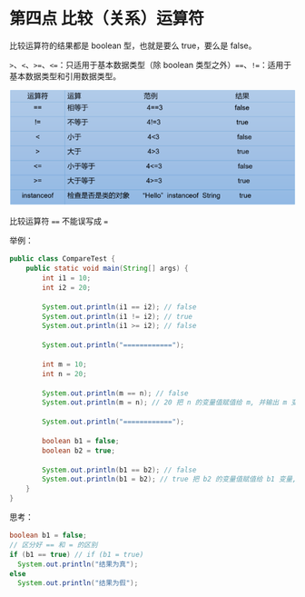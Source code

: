 # 第四点 比较（关系）运算符

比较运算符的结果都是 boolean 型，也就是要么 true，要么是 false。

<div class="br"></div>

`>`、`<`、`>=`、`<=`：只适用于基本数据类型（除 boolean 类型之外）`==`、`!=`：适用于基本数据类型和引用数据类型。

<div class="br"></div>

![](https://raw.githubusercontent.com/wehome-h/typora-images-repository/main/images/20240416090609.png)

比较运算符 `==` 不能误写成 `=`

<div class="br"></div>

举例：

```java
public class CompareTest {
    public static void main(String[] args) {
        int i1 = 10;
        int i2 = 20;

        System.out.println(i1 == i2); // false
        System.out.println(i1 != i2); // true
        System.out.println(i1 >= i2); // false

        System.out.println("============");

        int m = 10;
        int n = 20;

        System.out.println(m == n); // false
        System.out.println(m = n); // 20 把 n 的变量值赋值给 m, 并输出 m 变量的值

        System.out.println("============");

        boolean b1 = false;
        boolean b2 = true;

        System.out.println(b1 == b2); // false
        System.out.println(b1 = b2); // true 把 b2 的变量值赋值给 b1 变量, 并输出 b1 变量的值
    }
}
```

<div class="br"></div>

思考：

```java
boolean b1 = false;
// 区分好 == 和 = 的区别
if (b1 == true) // if (b1 = true)
  System.out.println("结果为真");
else
  System.out.println("结果为假");
```